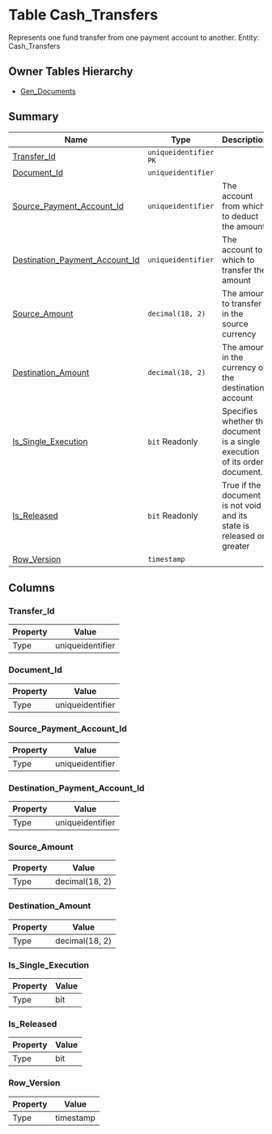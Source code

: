 # Table Cash_Transfers

Represents one fund transfer from one payment account to another. Entity: Cash_Transfers

## Owner Tables Hierarchy

* [Gen_Documents](Gen_Documents.md)

## Summary

| Name | Type | Description |
| - | - | --- |
|[Transfer_Id](#transfer_id)|`uniqueidentifier` `PK`||
|[Document_Id](#document_id)|`uniqueidentifier` ||
|[Source_Payment_Account_Id](#source_payment_account_id)|`uniqueidentifier` |The account from which to deduct the amount|
|[Destination_Payment_Account_Id](#destination_payment_account_id)|`uniqueidentifier` |The account to which to transfer the amount|
|[Source_Amount](#source_amount)|`decimal(18, 2)` |The amount to transfer in the source currency|
|[Destination_Amount](#destination_amount)|`decimal(18, 2)` |The amount in the currency of the destination account|
|[Is_Single_Execution](#is_single_execution)|`bit` Readonly|Specifies whether the document is a single execution of its order document.|
|[Is_Released](#is_released)|`bit` Readonly|True if the document is not void and its state is released or greater|
|[Row_Version](#row_version)|`timestamp` ||

## Columns

### Transfer_Id

| Property | Value |
| - | - |
|Type|uniqueidentifier|

### Document_Id

| Property | Value |
| - | - |
|Type|uniqueidentifier|

### Source_Payment_Account_Id

| Property | Value |
| - | - |
|Type|uniqueidentifier|

### Destination_Payment_Account_Id

| Property | Value |
| - | - |
|Type|uniqueidentifier|

### Source_Amount

| Property | Value |
| - | - |
|Type|decimal(18, 2)|

### Destination_Amount

| Property | Value |
| - | - |
|Type|decimal(18, 2)|

### Is_Single_Execution

| Property | Value |
| - | - |
|Type|bit|

### Is_Released

| Property | Value |
| - | - |
|Type|bit|

### Row_Version

| Property | Value |
| - | - |
|Type|timestamp|


